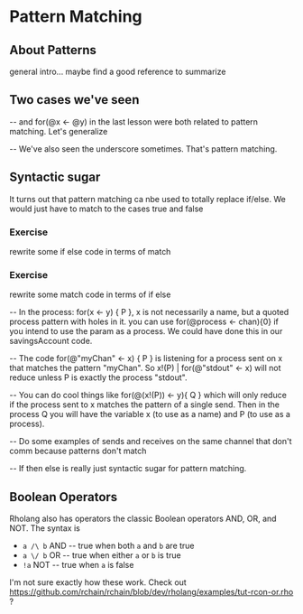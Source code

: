 # Pattern Matching

## About Patterns
general intro... maybe find a good reference to summarize

## Two cases we've seen
--  and for(@x <- @y) in the last lesson were both related to pattern matching. Let's generalize

-- We've also seen the underscore sometimes. That's pattern matching.

## Syntactic sugar
It turns out that pattern matching ca nbe used to totally replace if/else. We would just have to match to the cases true and false
### Exercise
rewrite some if else code in terms of match

### Exercise
rewrite some match code in terms of if else

-- In the process: for(x <- y) { P }, x is not necessarily a name, but a quoted process pattern with holes in it.
you can use for(@process <- chan){0} if you intend to use the param as a process. We could have done this in our savingsAccount code.

-- The code for(@"myChan" <- x) { P } is listening for a process sent on x that matches the pattern "myChan". So x!(P) | for(@"stdout" <- x) will not reduce unless P is exactly the process "stdout".

-- You can do cool things like for(@(x!(P)) <- y){ Q } which will only reduce if the process sent to x matches the pattern of a single send. Then in the process Q you will have the variable x (to use as a name) and P (to use as a process).

-- Do some examples of sends and receives on the same channel that don't comm because patterns don't match


-- If then else is really just syntactic sugar for pattern matching.

## Boolean Operators
Rholang also has operators the classic Boolean operators AND, OR, and NOT. The syntax is

* `a /\ b` AND -- true when both `a` and `b` are true
* `a \/ b` OR -- true when either `a` or `b` is true
* `!a` NOT -- true when `a` is false

I'm not sure exactly how these work. Check out https://github.com/rchain/rchain/blob/dev/rholang/examples/tut-rcon-or.rho ?
